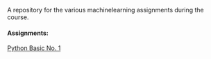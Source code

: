 A repository for the various machinelearning assignments during the course.  

#### Assignments:

<a href = "https://nbviewer.org/github/MBRzealand/MachineLearning/blob/main/Python%20Basic%20No%201.ipynb">Python Basic No. 1</a>
